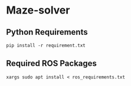 # Maze-solver

## Python Requirements
``` shell
pip install -r requirement.txt
```
## Required ROS Packages
``` shell
xargs sudo apt install < ros_requirements.txt
```
